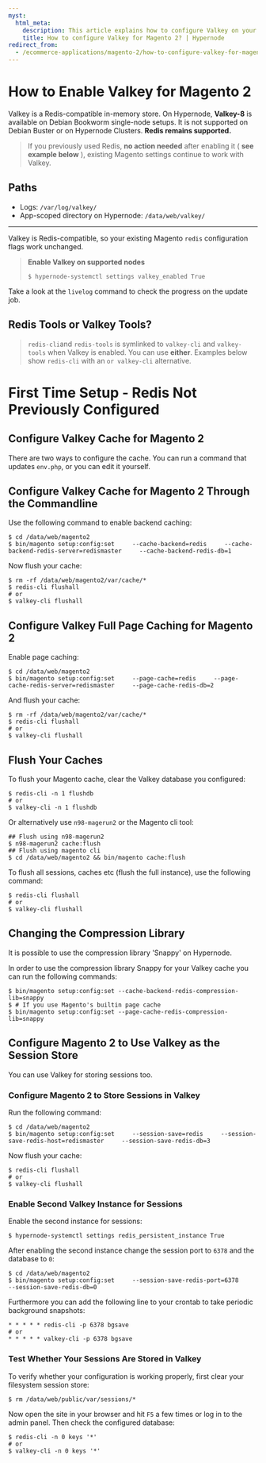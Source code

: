 ```yaml
---
myst:
  html_meta:
    description: This article explains how to configure Valkey on your Magento 2 shop on Hypernode and how to work with redis-cli or valkey-cli.
    title: How to configure Valkey for Magento 2? | Hypernode
redirect_from:
  - /ecommerce-applications/magento-2/how-to-configure-valkey-for-magento-2/
---
```


# How to Enable Valkey for Magento 2

Valkey is a Redis-compatible in-memory store. On Hypernode, **Valkey-8** is available on Debian Bookworm single-node setups. It is not supported on Debian Buster or on Hypernode Clusters. **Redis remains supported.**

> If you previously used Redis, **no action needed** after enabling it ( **see example below** ), existing Magento settings continue to work with Valkey.
>
## Paths

- Logs: `/var/log/valkey/`
- App-scoped directory on Hypernode: `/data/web/valkey/`

---

Valkey is Redis-compatible, so your existing Magento `redis` configuration flags work unchanged.

> **Enable Valkey on supported nodes**
>
> ```console
> $ hypernode-systemctl settings valkey_enabled True
> ```

Take a look at the `livelog` command to check the progress on the update job. 

## Redis Tools or Valkey Tools?

> `redis-cli`and `redis-tools` is symlinked to `valkey-cli` and `valkey-tools` when Valkey is enabled. You can use **either**. Examples below show `redis-cli` with an `or valkey-cli` alternative.


# First Time Setup - Redis Not Previously Configured

## Configure Valkey Cache for Magento 2 

There are two ways to configure the cache. You can run a command that updates `env.php`, or you can edit it yourself.

## Configure Valkey Cache for Magento 2 Through the Commandline

Use the following command to enable backend caching:

```console
$ cd /data/web/magento2
$ bin/magento setup:config:set     --cache-backend=redis     --cache-backend-redis-server=redismaster     --cache-backend-redis-db=1
```

Now flush your cache:

```console
$ rm -rf /data/web/magento2/var/cache/*
$ redis-cli flushall
# or
$ valkey-cli flushall
```

## Configure Valkey Full Page Caching for Magento 2

Enable page caching:

```console
$ cd /data/web/magento2
$ bin/magento setup:config:set     --page-cache=redis     --page-cache-redis-server=redismaster     --page-cache-redis-db=2
```

And flush your cache:

```console
$ rm -rf /data/web/magento2/var/cache/*
$ redis-cli flushall
# or
$ valkey-cli flushall
```

## Flush Your Caches

To flush your Magento cache, clear the Valkey database you configured:

```console
$ redis-cli -n 1 flushdb
# or
$ valkey-cli -n 1 flushdb
```

Or alternatively use `n98-magerun2` or the Magento cli tool:

```console
## Flush using n98-magerun2
$ n98-magerun2 cache:flush
## Flush using magento cli
$ cd /data/web/magento2 && bin/magento cache:flush
```

To flush all sessions, caches etc (flush the full instance), use the following command:

```console
$ redis-cli flushall
# or
$ valkey-cli flushall
```

## Changing the Compression Library

It is possible to use the compression library 'Snappy' on Hypernode.

In order to use the compression library Snappy for your Valkey cache you can run the following commands:

```console
$ bin/magento setup:config:set --cache-backend-redis-compression-lib=snappy
$ # If you use Magento's builtin page cache
$ bin/magento setup:config:set --page-cache-redis-compression-lib=snappy
```

## Configure Magento 2 to Use Valkey as the Session Store

You can use Valkey for storing sessions too.

### Configure Magento 2 to Store Sessions in Valkey

Run the following command:

```console
$ cd /data/web/magento2
$ bin/magento setup:config:set     --session-save=redis     --session-save-redis-host=redismaster     --session-save-redis-db=3
```

Now flush your cache:

```console
$ redis-cli flushall
# or
$ valkey-cli flushall
```

### Enable Second Valkey Instance for Sessions

Enable the second instance for sessions:

```console
$ hypernode-systemctl settings redis_persistent_instance True
```

After enabling the second instance change the session port to `6378` and the database to `0`:

```console
$ cd /data/web/magento2
$ bin/magento setup:config:set     --session-save-redis-port=6378     --session-save-redis-db=0
```

Furthermore you can add the following line to your crontab to take periodic background snapshots:

```
* * * * * redis-cli -p 6378 bgsave
# or
* * * * * valkey-cli -p 6378 bgsave
```

### Test Whether Your Sessions Are Stored in Valkey

To verify whether your configuration is working properly, first clear your filesystem session store:

```console
$ rm /data/web/public/var/sessions/*
```

Now open the site in your browser and hit `F5` a few times or log in to the admin panel. Then check the configured database:

```console
$ redis-cli -n 0 keys '*'
# or
$ valkey-cli -n 0 keys '*'
```
